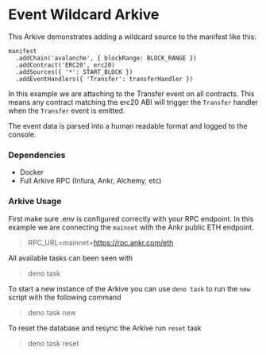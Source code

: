 # Event Wildcard Arkive
This Arkive demonstrates adding a wildcard source to the manifest like this:
```
manifest
  .addChain('avalanche', { blockRange: BLOCK_RANGE })
  .addContract('ERC20', erc20)
  .addSources({ '*': START_BLOCK })
  .addEventHandlers({ 'Transfer': transferHandler })
```

In this example we are attaching to the Transfer event on all contracts. This means any contract matching the erc20 ABI will trigger the `Transfer` handler when the `Transfer` event is emitted.

The event data is parsed into a human readable format and logged to the console.
### Dependencies
* Docker
* Full Arkive RPC (Infura, Ankr, Alchemy, etc)

### Arkive Usage

First make sure .env is configured correctly with your RPC endpoint. In this example we are connecting the `mainnet` with the Ankr public ETH endpoint.
> RPC_URL=mainnet=https://rpc.ankr.com/eth

All available tasks can been seen with
> deno task

To start a new instance of the Arkive you can use `deno task` to run the `new` script with the following command
> deno task new

To reset the database and resync the Arkive run `reset` task
> deno task reset

